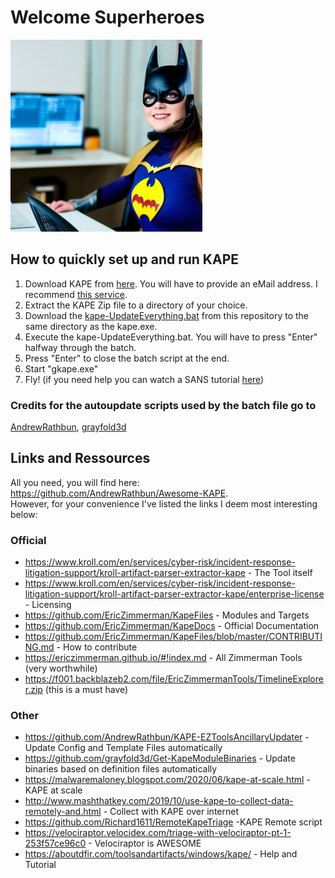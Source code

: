 # Welcome Superheroes  
![alt text](https://github.com/eichol/Hacktober_KAPE_2022/blob/main/help.jpg?raw=true)

## How to quickly set up and run KAPE

1.  Download KAPE from [here](https://www.kroll.com/en/services/cyber-risk/incident-response-litigation-support/kroll-artifact-parser-extractor-kape). You will have to provide an eMail address. I recommend [this service](https://temp-mail.org/en/).
2.  Extract the KAPE Zip file to a directory of your choice.
3.  Download the [kape-UpdateEverything.bat](https://raw.githubusercontent.com/eichol/Hacktober_KAPE_2022/main/kape-UpdateEverything.bat) from this repository to the same directory as the kape.exe.
4.  Execute the kape-UpdateEverything.bat. You will have to press "Enter" halfway through the batch.
5.  Press "Enter" to close the batch script at the end.
6.  Start "gkape.exe"
7.  Fly! (if you need help you can watch a SANS tutorial [here](https://www.youtube.com/watch?v=iYyWZSNBNcw))

### Credits for the autoupdate scripts used by the batch file go to

[AndrewRathbun](https://github.com/AndrewRathbun), [grayfold3d](https://github.com/grayfold3d)

## Links and Ressources

All you need, you will find here: https://github.com/AndrewRathbun/Awesome-KAPE.  
However, for your convenience I've listed the links I deem most interesting below:

### Official

- https://www.kroll.com/en/services/cyber-risk/incident-response-litigation-support/kroll-artifact-parser-extractor-kape \- The Tool itself
- https://www.kroll.com/en/services/cyber-risk/incident-response-litigation-support/kroll-artifact-parser-extractor-kape/enterprise-license \- Licensing
- https://github.com/EricZimmerman/KapeFiles \- Modules and Targets
- https://github.com/EricZimmerman/KapeDocs \- Official Documentation
- https://github.com/EricZimmerman/KapeFiles/blob/master/CONTRIBUTING.md \- How to contribute
- https://ericzimmerman.github.io/#!index.md \- All Zimmerman Tools (very worthwhile)
- https://f001.backblazeb2.com/file/EricZimmermanTools/TimelineExplorer.zip (this is a must have)

### Other

- https://github.com/AndrewRathbun/KAPE-EZToolsAncillaryUpdater \- Update Config and Template Files automatically
- https://github.com/grayfold3d/Get-KapeModuleBinaries \- Update binaries based on definition files automatically
- https://malwaremaloney.blogspot.com/2020/06/kape-at-scale.html -KAPE at scale
- http://www.mashthatkey.com/2019/10/use-kape-to-collect-data-remotely-and.html \- Collect with KAPE over internet
- https://github.com/Richard1611/RemoteKapeTriage -KAPE Remote script
- https://velociraptor.velocidex.com/triage-with-velociraptor-pt-1-253f57ce96c0 \- Velociraptor is AWESOME
- https://aboutdfir.com/toolsandartifacts/windows/kape/ \- Help and Tutorial

